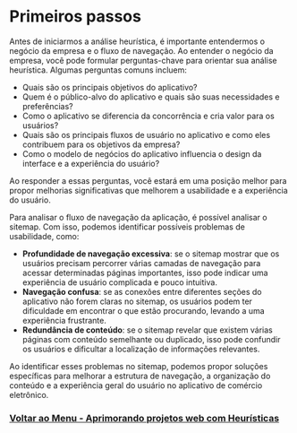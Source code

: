 # Primeiros passos

Antes de iniciarmos a análise heurística, é importante entendermos o negócio da empresa e o fluxo de navegação. Ao entender o negócio da empresa, você pode formular perguntas-chave para orientar sua análise heurística. Algumas perguntas comuns incluem:

- Quais são os principais objetivos do aplicativo?
- Quem é o público-alvo do aplicativo e quais são suas necessidades e preferências?
- Como o aplicativo se diferencia da concorrência e cria valor para os usuários?
- Quais são os principais fluxos de usuário no aplicativo e como eles contribuem para os objetivos da empresa?
- Como o modelo de negócios do aplicativo influencia o design da interface e a experiência do usuário?

Ao responder a essas perguntas, você estará em uma posição melhor para propor melhorias significativas que melhorem a usabilidade e a experiência do usuário.

Para analisar o fluxo de navegação da aplicação, é possível analisar o sitemap. Com isso, podemos identificar possíveis problemas de usabilidade, como:

- **Profundidade de navegação excessiva**: se o sitemap mostrar que os usuários precisam percorrer várias camadas de navegação para acessar determinadas páginas importantes, isso pode indicar uma experiência de usuário complicada e pouco intuitiva.
- **Navegação confusa**: se as conexões entre diferentes seções do aplicativo não forem claras no sitemap, os usuários podem ter dificuldade em encontrar o que estão procurando, levando a uma experiência frustrante.
- **Redundância de conteúdo**: se o sitemap revelar que existem várias páginas com conteúdo semelhante ou duplicado, isso pode confundir os usuários e dificultar a localização de informações relevantes.

Ao identificar esses problemas no sitemap, podemos propor soluções específicas para melhorar a estrutura de navegação, a organização do conteúdo e a experiência geral do usuário no aplicativo de comércio eletrônico.

### [Voltar ao Menu - Aprimorando projetos web com Heurísticas](../menu.md)

